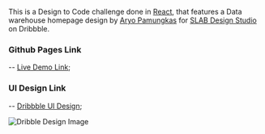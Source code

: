 This is a Design to Code challenge done in [React](https://github.com/facebook/create-react-app), that features a Data warehouse homepage design by [Aryo Pamungkas](https://dribbble.com/musicalryo) for [SLAB Design Studio](https://dribbble.com/slabdsgn) on Dribbble.

### Github Pages Link
-- [Live Demo Link](https://anthonymwangi.github.io/data-warehouse/);

### UI Design Link
-- [Dribbble UI Design](https://dribbble.com/shots/10058339-FIGMA-FREEBIES-Data-warehouse-homepage);

![Dribble Design Image](https://cdn.dribbble.com/users/404195/screenshots/10058339/media/de27c8e94c46e46018c150ecc1ea8ea3.jpg)
